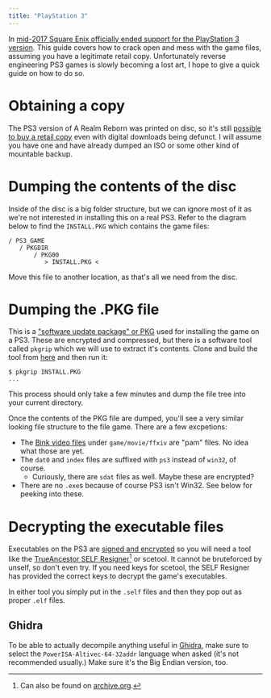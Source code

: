 ```yaml
---
title: "PlayStation 3"
---
```


In [mid-2017 Square Enix officially ended support for the PlayStation 3 version](https://na.finalfantasyxiv.com/lodestone/topics/detail/a8db3b52eae5f11037a16ef7a637368a2ec5ed08). This guide covers how to crack open and mess with the game files, assuming you have a legitimate retail copy. Unfortunately reverse engineering PS3 games is slowly becoming a lost art, I hope to give a quick guide on how to do so.

# Obtaining a copy

The PS3 version of A Realm Reborn was printed on disc, so it's still [possible to buy a retail copy](https://www.amazon.com/Final-Fantasy-XIV-Realm-Reborn-Playstation/dp/B002BRZ79E) even with digital downloads being defunct. I will assume you have one and have already dumped an ISO or some other kind of mountable backup.

# Dumping the contents of the disc

Inside of the disc is a big folder structure, but we can ignore most of it as we're not interested in installing this on a real PS3. Refer to the diagram below to find the `INSTALL.PKG` which contains the game files:

```shell
/ PS3_GAME
   / PKGDIR
       / PKG00
          > INSTALL.PKG <
```

Move this file to another location, as that's all we need from the disc.

# Dumping the .PKG file

This is a ["software update package" or PKG](https://psdevwiki.com/ps3/PKG_files) used for installing the game on a PS3. These are encrypted and compressed, but there is a software tool called `pkgrip` which we will use to extract it's contents. Clone and build the tool from [here](https://github.com/redstrate/pkgrip) and then run it:

```shell
$ pkgrip INSTALL.PKG
...
```

This process should only take a few minutes and dump the file tree into your current directory.

Once the contents of the PKG file are dumped, you'll see a very similar looking file structure to the file game. There are a few excpetions:
* The [Bink video files](https://www.radgametools.com/bnkmain.htm) under `game/movie/ffxiv` are "pam" files. No idea what those are yet.
* The `dat0` and `index` files are suffixed with `ps3` instead of `win32`, of course.
	* Curiously, there are `sdat` files as well. Maybe these are encrypted?
* There are no `.exe`s because of course PS3 isn't Win32. See below for peeking into these.

# Decrypting the executable files

Executables on the PS3 are [signed and encrypted](https://www.psdevwiki.com/ps3/SELF_-_SPRX) so you will need a tool like the [TrueAncestor SELF Resigner](https://www.psx-place.com/resources/trueancestor-self-resigner-by-jjkkyu.33/)[^1] or scetool. It cannot be bruteforced by unself, so don't even try. If you need keys for scetool, the SELF Resigner has provided the correct keys to decrypt the game's executables.

In either tool you simply put in the `.self` files and then they pop out as proper `.elf` files.

## Ghidra

To be able to actually decompile anything useful in [Ghidra](https://ghidra-sre.org/), make sure to select the `PowerISA-Altivec-64-32addr` language when asked (it's not recommended usually.) Make sure it's the Big Endian version, too.

[^1]: Can also be found on [archive.org](https://archive.org/details/true-ancestor-self-resigner-v-1.98).
